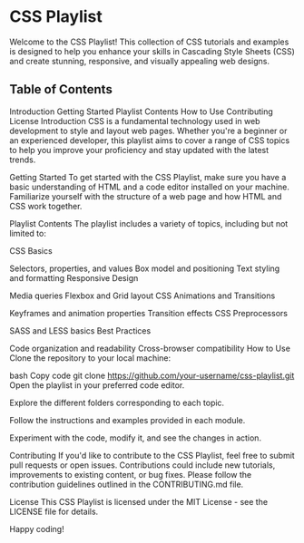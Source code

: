 # CSS Playlist
Welcome to the CSS Playlist! This collection of CSS tutorials and examples is designed to help you enhance your skills in Cascading Style Sheets (CSS) and create stunning, responsive, and visually appealing web designs.

## Table of Contents
Introduction
Getting Started
Playlist Contents
How to Use
Contributing
License
Introduction
CSS is a fundamental technology used in web development to style and layout web pages. Whether you're a beginner or an experienced developer, this playlist aims to cover a range of CSS topics to help you improve your proficiency and stay updated with the latest trends.

Getting Started
To get started with the CSS Playlist, make sure you have a basic understanding of HTML and a code editor installed on your machine. Familiarize yourself with the structure of a web page and how HTML and CSS work together.

Playlist Contents
The playlist includes a variety of topics, including but not limited to:

CSS Basics

Selectors, properties, and values
Box model and positioning
Text styling and formatting
Responsive Design

Media queries
Flexbox and Grid layout
CSS Animations and Transitions

Keyframes and animation properties
Transition effects
CSS Preprocessors

SASS and LESS basics
Best Practices

Code organization and readability
Cross-browser compatibility
How to Use
Clone the repository to your local machine:

bash
Copy code
git clone https://github.com/your-username/css-playlist.git
Open the playlist in your preferred code editor.

Explore the different folders corresponding to each topic.

Follow the instructions and examples provided in each module.

Experiment with the code, modify it, and see the changes in action.

Contributing
If you'd like to contribute to the CSS Playlist, feel free to submit pull requests or open issues. Contributions could include new tutorials, improvements to existing content, or bug fixes. Please follow the contribution guidelines outlined in the CONTRIBUTING.md file.

License
This CSS Playlist is licensed under the MIT License - see the LICENSE file for details.

Happy coding!
